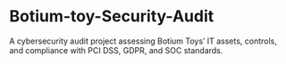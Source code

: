 # Botium-toy-Security-Audit
A cybersecurity audit project assessing Botium Toys’ IT assets, controls, and compliance with PCI DSS, GDPR, and SOC standards.

